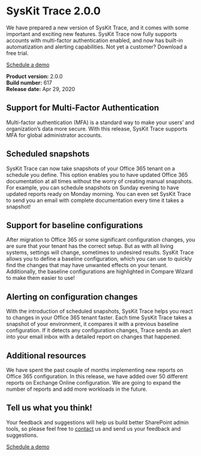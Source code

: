 # SysKit Trace 2.0.0

We have prepared a new version of SysKit Trace, and it comes with some important and exciting new features. SysKit Trace now fully supports accounts with multi-factor authentication enabled, and now has built-in automatization and alerting capabilities. Not yet a customer? Download a free trial.

[Schedule a demo](https://www.syskit.com/products/trace/request-a-demo/)

**Product version:** 2.0.0  
**Build number:** 617  
**Release date:** Apr 29, 2020

## Support for Multi-Factor Authentication

Multi-factor authentication \(MFA\) is a standard way to make your users’ and organization’s data more secure. With this release, SysKit Trace supports MFA for global administrator accounts.

## Scheduled snapshots

SysKit Trace can now take snapshots of your Office 365 tenant on a schedule you define. This option enables you to have updated Office 365 documentation at all times without the worry of creating manual snapshots. For example, you can schedule snapshots on Sunday evening to have updated reports ready on Monday morning. You can even set SysKit Trace to send you an email with complete documentation every time it takes a snapshot!

## Support for baseline configurations

After migration to Office 365 or some significant configuration changes, you are sure that your tenant has the correct setup. But as with all living systems, settings will change, sometimes to undesired results. SysKit Trace allows you to define a baseline configuration, which you can use to quickly find the changes that may have unwanted effects on your tenant. Additionally, the baseline configurations are highlighted in Compare Wizard to make them easier to use!

## Alerting on configuration changes

With the introduction of scheduled snapshots, SysKit Trace helps you react to changes in your Office 365 tenant faster. Each time SysKit Trace takes a snapshot of your environment, it compares it with a previous baseline configuration. If it detects any configuration changes, Trace sends an alert into your email inbox with a detailed report on changes that happened.

## Additional resources

We have spent the past couple of months implementing new reports on Office 365 configuration. In this release, we have added over 50 different reports on Exchange Online configuration. We are going to expand the number of reports and add more workloads in the future.

## Tell us what you think!

Your feedback and suggestions will help us build better SharePoint admin tools, so please feel free to [contact](https://feedback.syskit.com/?project=TRACE) us and send us your feedback and suggestions.

[Schedule a demo](https://www.syskit.com/products/trace/request-a-demo/)

